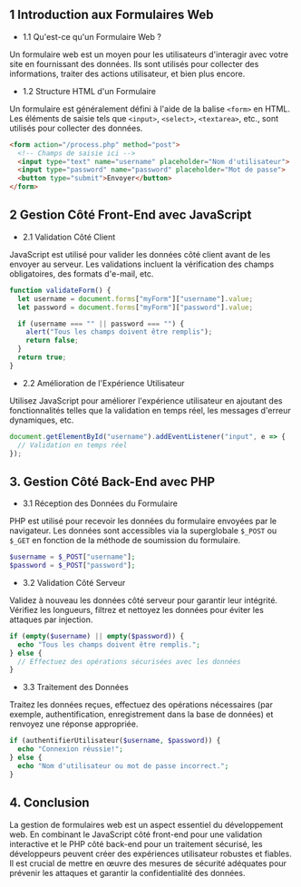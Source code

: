 ## 1 Introduction aux Formulaires Web

- 1.1 Qu'est-ce qu'un Formulaire Web ?
  
Un formulaire web est un moyen pour les utilisateurs d'interagir avec votre site en fournissant des données. Ils sont utilisés pour collecter des informations, traiter des actions utilisateur, et bien plus encore.

- 1.2 Structure HTML d'un Formulaire
  
Un formulaire est généralement défini à l'aide de la balise ```<form>``` en HTML. Les éléments de saisie tels que ```<input>```, ```<select>```, ```<textarea>```, etc., sont utilisés pour collecter des données.

```html
<form action="/process.php" method="post">
  <!-- Champs de saisie ici -->
  <input type="text" name="username" placeholder="Nom d'utilisateur">
  <input type="password" name="password" placeholder="Mot de passe">
  <button type="submit">Envoyer</button>
</form>
```

## 2 Gestion Côté Front-End avec JavaScript

- 2.1 Validation Côté Client
  
JavaScript est utilisé pour valider les données côté client avant de les envoyer au serveur. Les validations incluent la vérification des champs obligatoires, des formats d'e-mail, etc.

```javascript
function validateForm() {
  let username = document.forms["myForm"]["username"].value;
  let password = document.forms["myForm"]["password"].value;

  if (username === "" || password === "") {
    alert("Tous les champs doivent être remplis");
    return false;
  }
  return true;
}
```

- 2.2 Amélioration de l'Expérience Utilisateur
  
Utilisez JavaScript pour améliorer l'expérience utilisateur en ajoutant des fonctionnalités telles que la validation en temps réel, les messages d'erreur dynamiques, etc.

```javascript
document.getElementById("username").addEventListener("input", e => {
  // Validation en temps réel
});
```

## 3. Gestion Côté Back-End avec PHP

- 3.1 Réception des Données du Formulaire
  
PHP est utilisé pour recevoir les données du formulaire envoyées par le navigateur. Les données sont accessibles via la superglobale ```$_POST``` ou ```$_GET``` en fonction de la méthode de soumission du formulaire.

```php
$username = $_POST["username"];
$password = $_POST["password"];
```

- 3.2 Validation Côté Serveur
  
Validez à nouveau les données côté serveur pour garantir leur intégrité. Vérifiez les longueurs, filtrez et nettoyez les données pour éviter les attaques par injection.

```php
if (empty($username) || empty($password)) {
  echo "Tous les champs doivent être remplis.";
} else {
  // Effectuez des opérations sécurisées avec les données
}
```

- 3.3 Traitement des Données
  
Traitez les données reçues, effectuez des opérations nécessaires (par exemple, authentification, enregistrement dans la base de données) et renvoyez une réponse appropriée.

```php
if (authentifierUtilisateur($username, $password)) {
  echo "Connexion réussie!";
} else {
  echo "Nom d'utilisateur ou mot de passe incorrect.";
}
```

## 4. Conclusion
La gestion de formulaires web est un aspect essentiel du développement web. En combinant le JavaScript côté front-end pour une validation interactive et le PHP côté back-end pour un traitement sécurisé, les développeurs peuvent créer des expériences utilisateur robustes et fiables. Il est crucial de mettre en œuvre des mesures de sécurité adéquates pour prévenir les attaques et garantir la confidentialité des données.